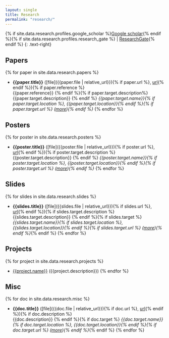 ```yaml
---
layout: single
title: Research
permalink: "research/"
---
```

{% if site.data.research.profiles.google_scholar %}[Google scholar](http://scholar.google.com/citations?user={{site.data.research.profiles.google_scholar}}){% endif %}{% if site.data.research.profiles.research_gate %} \| [ResearchGate](https://www.researchgate.net/profile/{{site.data.research.profiles.research_gate}}){% endif %}
{: .text-right}
## Papers
{% for paper in site.data.research.papers %}
- __{{paper.title}}__ ([file]({{paper.file | relative_url}}){% if paper.url %}, [url]({{paper.url}}){% endif %}){% if paper.reference %}  
  {{paper.reference}}  {% endif %}{% if paper.target.description%}  
  {{paper.target.description}}  {% endif %}
  _{{paper.target.name}}{% if paper.target.location %}, {{paper.target.location}}{% endif %}{% if paper.target.url %} ([more]({{paper.target.url}})){% endif %}_
{% endfor %}

## Posters
{% for poster in site.data.research.posters %}
- __{{poster.title}}__ ([file]({{poster.file | relative_url}}){% if poster.url %}, [url]({{poster.url}}){% endif %}){% if poster.target.description %}  
  {{poster.target.description}}  {% endif %}
  _{{poster.target.name}}{% if poster.target.location %}, {{poster.target.location}}{% endif %}{% if poster.target.url %} ([more]({{poster.target.url}})){% endif %}_
{% endfor %}

## Slides
{% for slides in site.data.research.slides %}
- __{{slides.title}}__ ([file]({{slides.file | relative_url}}){% if slides.url %}, [url]({{slides.url}}){% endif %}){% if slides.target.description %}  
  {{slides.target.description}}  {% endif %}{% if slides.target %}
  _{{slides.target.name}}{% if slides.target.location %}, {{slides.target.location}}{% endif %}{% if slides.target.url %} ([more]({{slides.target.url}})){% endif %}_{% endif %}
{% endfor %}

## Projects
{% for project in site.data.research.projects %}
- [{{project.name}}]({{project.url}}) ({{project.description}})
{% endfor %}

## Misc
{% for doc in site.data.research.misc %}
- __{{doc.title}}__ ([file]({{doc.file | relative_url}}){% if doc.url %}, [url]({{doc.url}}){% endif %}){% if doc.description %}  
  {{doc.description}}  {% endif %}{% if doc.target %}
  _{{doc.target.name}}{% if doc.target.location %}, {{doc.target.location}}{% endif %}{% if doc.target.url %} ([more]({{doc.target.url}})){% endif %}_{% endif %}
{% endfor %}
